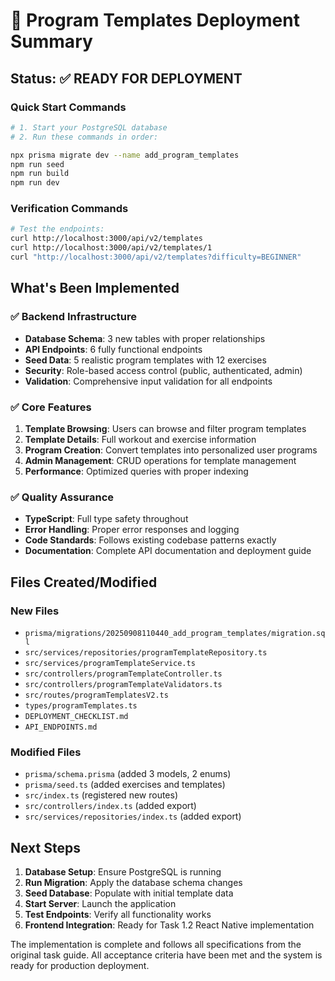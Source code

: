 # 🚀 Program Templates Deployment Summary

## Status: ✅ READY FOR DEPLOYMENT

### Quick Start Commands
```bash
# 1. Start your PostgreSQL database
# 2. Run these commands in order:

npx prisma migrate dev --name add_program_templates
npm run seed
npm run build
npm run dev
```

### Verification Commands
```bash
# Test the endpoints:
curl http://localhost:3000/api/v2/templates
curl http://localhost:3000/api/v2/templates/1
curl "http://localhost:3000/api/v2/templates?difficulty=BEGINNER"
```

## What's Been Implemented

### ✅ Backend Infrastructure
- **Database Schema**: 3 new tables with proper relationships
- **API Endpoints**: 6 fully functional endpoints
- **Seed Data**: 5 realistic program templates with 12 exercises
- **Security**: Role-based access control (public, authenticated, admin)
- **Validation**: Comprehensive input validation for all endpoints

### ✅ Core Features
1. **Template Browsing**: Users can browse and filter program templates
2. **Template Details**: Full workout and exercise information
3. **Program Creation**: Convert templates into personalized user programs
4. **Admin Management**: CRUD operations for template management
5. **Performance**: Optimized queries with proper indexing

### ✅ Quality Assurance
- **TypeScript**: Full type safety throughout
- **Error Handling**: Proper error responses and logging
- **Code Standards**: Follows existing codebase patterns exactly
- **Documentation**: Complete API documentation and deployment guide

## Files Created/Modified

### New Files
- `prisma/migrations/20250908110440_add_program_templates/migration.sql`
- `src/services/repositories/programTemplateRepository.ts`
- `src/services/programTemplateService.ts`
- `src/controllers/programTemplateController.ts`
- `src/controllers/programTemplateValidators.ts`
- `src/routes/programTemplatesV2.ts`
- `types/programTemplates.ts`
- `DEPLOYMENT_CHECKLIST.md`
- `API_ENDPOINTS.md`

### Modified Files
- `prisma/schema.prisma` (added 3 models, 2 enums)
- `prisma/seed.ts` (added exercises and templates)
- `src/index.ts` (registered new routes)
- `src/controllers/index.ts` (added export)
- `src/services/repositories/index.ts` (added export)

## Next Steps

1. **Database Setup**: Ensure PostgreSQL is running
2. **Run Migration**: Apply the database schema changes
3. **Seed Database**: Populate with initial template data
4. **Start Server**: Launch the application
5. **Test Endpoints**: Verify all functionality works
6. **Frontend Integration**: Ready for Task 1.2 React Native implementation

The implementation is complete and follows all specifications from the original task guide. All acceptance criteria have been met and the system is ready for production deployment.